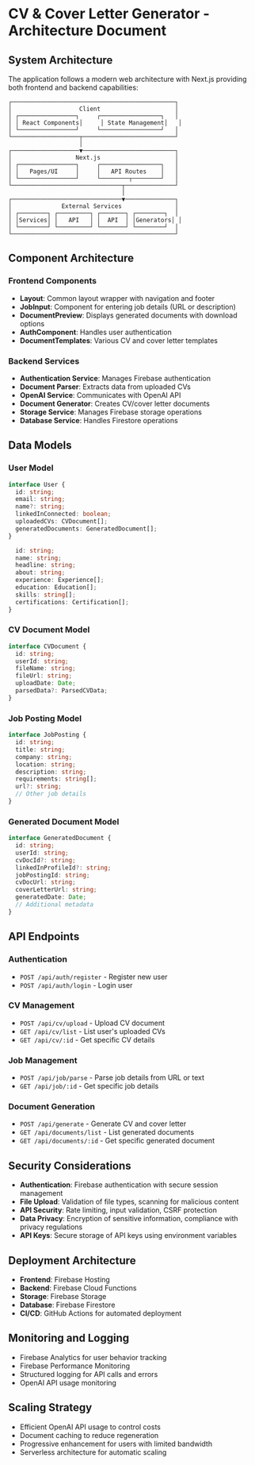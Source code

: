 # CV & Cover Letter Generator - Architecture Document

## System Architecture
The application follows a modern web architecture with Next.js providing both frontend and backend capabilities:

```
┌──────────────────────────────────────────────┐
│                   Client                     │
│ ┌────────────────┐     ┌─────────────────┐   │
│ │ React Components│     │ State Management│   │
│ └────────────────┘     └─────────────────┘   │
└───────────────────┬──────────────────────────┘
                    │
┌───────────────────▼──────────────────────────┐
│                  Next.js                     │
│ ┌────────────────┐     ┌─────────────────┐   │
│ │   Pages/UI     │     │   API Routes    │   │
│ └────────────────┘     └────────┬────────┘   │
└───────────────────────────────┬──────────────┘
                                │
┌───────────────────────────────▼──────────────┐
│              External Services               │
│ ┌────────┐ ┌─────────┐ ┌───────┐ ┌────────┐  │
│ │Services│ │   API   │ │  API  │ │Generators│ │
│ └────────┘ └─────────┘ └───────┘ └────────┘  │
└──────────────────────────────────────────────┘
```

## Component Architecture

### Frontend Components
- **Layout**: Common layout wrapper with navigation and footer
- **JobInput**: Component for entering job details (URL or description)
- **DocumentPreview**: Displays generated documents with download options
- **AuthComponent**: Handles user authentication
- **DocumentTemplates**: Various CV and cover letter templates

### Backend Services
- **Authentication Service**: Manages Firebase authentication
- **Document Parser**: Extracts data from uploaded CVs
- **OpenAI Service**: Communicates with OpenAI API
- **Document Generator**: Creates CV/cover letter documents
- **Storage Service**: Manages Firebase storage operations
- **Database Service**: Handles Firestore operations

## Data Models

### User Model
```typescript
interface User {
  id: string;
  email: string;
  name?: string;
  linkedInConnected: boolean;
  uploadedCVs: CVDocument[];
  generatedDocuments: GeneratedDocument[];
}
```

```typescript
  id: string;
  name: string;
  headline: string;
  about: string;
  experience: Experience[];
  education: Education[];
  skills: string[];
  certifications: Certification[];
}
```

### CV Document Model
```typescript
interface CVDocument {
  id: string;
  userId: string;
  fileName: string;
  fileUrl: string;
  uploadDate: Date;
  parsedData?: ParsedCVData;
}
```

### Job Posting Model
```typescript
interface JobPosting {
  id: string;
  title: string;
  company: string;
  location: string;
  description: string;
  requirements: string[];
  url?: string;
  // Other job details
}
```

### Generated Document Model
```typescript
interface GeneratedDocument {
  id: string;
  userId: string;
  cvDocId?: string;
  linkedInProfileId?: string;
  jobPostingId: string;
  cvDocUrl: string;
  coverLetterUrl: string;
  generatedDate: Date;
  // Additional metadata
}
```

## API Endpoints

### Authentication
- `POST /api/auth/register` - Register new user
- `POST /api/auth/login` - Login user


### CV Management
- `POST /api/cv/upload` - Upload CV document
- `GET /api/cv/list` - List user's uploaded CVs
- `GET /api/cv/:id` - Get specific CV details

### Job Management
- `POST /api/job/parse` - Parse job details from URL or text
- `GET /api/job/:id` - Get specific job details

### Document Generation
- `POST /api/generate` - Generate CV and cover letter
- `GET /api/documents/list` - List generated documents
- `GET /api/documents/:id` - Get specific generated document

## Security Considerations
- **Authentication**: Firebase authentication with secure session management
- **File Upload**: Validation of file types, scanning for malicious content
- **API Security**: Rate limiting, input validation, CSRF protection
- **Data Privacy**: Encryption of sensitive information, compliance with privacy regulations
- **API Keys**: Secure storage of API keys using environment variables

## Deployment Architecture
- **Frontend**: Firebase Hosting
- **Backend**: Firebase Cloud Functions
- **Storage**: Firebase Storage
- **Database**: Firebase Firestore
- **CI/CD**: GitHub Actions for automated deployment

## Monitoring and Logging
- Firebase Analytics for user behavior tracking
- Firebase Performance Monitoring
- Structured logging for API calls and errors
- OpenAI API usage monitoring

## Scaling Strategy
- Efficient OpenAI API usage to control costs
- Document caching to reduce regeneration
- Progressive enhancement for users with limited bandwidth
- Serverless architecture for automatic scaling